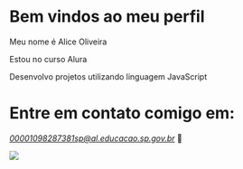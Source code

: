 # Bem vindos ao meu perfil

Meu nome é Alice Oliveira

Estou no curso Alura

Desenvolvo projetos utilizando linguagem JavaScript

# Entre em contato comigo em: 

*00001098287381sp@al.educacao.sp.gov.br* 📩



![](link)



